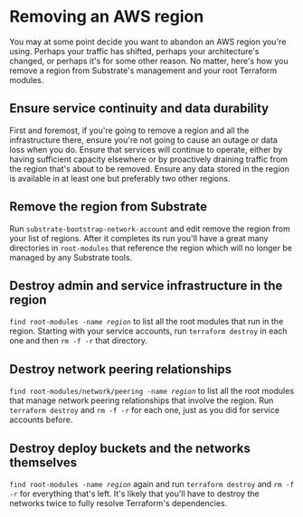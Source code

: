 # Removing an AWS region

You may at some point decide you want to abandon an AWS region you're using. Perhaps your traffic has shifted, perhaps your architecture's changed, or perhaps it's for some other reason. No matter, here's how you remove a region from Substrate's management and your root Terraform modules.

## Ensure service continuity and data durability

First and foremost, if you're going to remove a region and all the infrastructure there, ensure you're not going to cause an outage or data loss when you do. Ensure that services will continue to operate, either by having sufficient capacity elsewhere or by proactively draining traffic from the region that's about to be removed. Ensure any data stored in the region is available in at least one but preferably two other regions.

## Remove the region from Substrate

Run `substrate-bootstrap-network-account` and edit remove the region from your list of regions. After it completes its run you'll have a great many directories in `root-modules` that reference the region which will no longer be managed by any Substrate tools.

## Destroy admin and service infrastructure in the region

<code>find root-modules -name <em>region</em></code> to list all the root modules that run in the region. Starting with your service accounts, run `terraform destroy` in each one and then `rm -f -r` that directory.

## Destroy network peering relationships

<code>find root-modules/network/peering -name <em>region</em></code> to list all the root modules that manage network peering relationships that involve the region. Run `terraform destroy` and `rm -f -r` for each one, just as you did for service accounts before.

## Destroy deploy buckets and the networks themselves

<code>find root-modules -name <em>region</em></code> again and run `terraform destroy` and `rm -f -r` for everything that's left. It's likely that you'll have to destroy the networks twice to fully resolve Terraform's dependencies.
